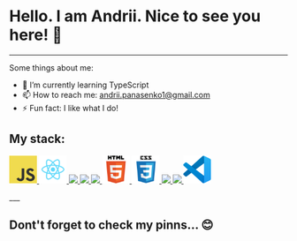 # Hello. I am Andrii. Nice to see you here! 👋
___
Some things about me:
- 🌱 I’m currently learning TypeScript
- 📫 How to reach me: <a mailto="andrii.panasenko1@gmail.com">andrii.panasenko1@gmail.com</a>
- ⚡ Fun fact: I like what I do!

## My stack:
<p>
<a href="https://developer.mozilla.org/en-US/docs/Web/JavaScript">
  <img src="https://raw.githubusercontent.com/github/explore/80688e429a7d4ef2fca1e82350fe8e3517d3494d/topics/javascript/javascript.png" width="50" />
<a/>
  
<a href="https://react.dev/">
  <img src="https://raw.githubusercontent.com/github/explore/80688e429a7d4ef2fca1e82350fe8e3517d3494d/topics/react/react.png" width="50" />
<a/>
  
<a href="https://redux.js.org/">
  <img src="https://redux.js.org/img/redux.svg" width="50" />
<a/>
  
<a href="https://git-scm.com/">
  <img src="https://raw.githubusercontent.com/danielcranney/readme-generator/main/public/icons/skills/git-colored.svg" width="50" />
<a/>
  
<a href="https://vitejs.dev/">
  <img src="https://vitejs.dev/logo-with-shadow.png" width="50" />
<a/>
  
<a href="https://developer.mozilla.org/en-US/docs/Glossary/HTML5">
  <img src="https://raw.githubusercontent.com/github/explore/80688e429a7d4ef2fca1e82350fe8e3517d3494d/topics/html/html.png" width="50" />
<a/>
  
<a href="https://www.w3.org/TR/CSS/#css">
  <img src="https://raw.githubusercontent.com/github/explore/80688e429a7d4ef2fca1e82350fe8e3517d3494d/topics/css/css.png" width="50" />
<a/>
  
<a href="https://www.mongodb.com/">
  <img src="https://webimages.mongodb.com/_com_assets/cms/kuyjf3vea2hg34taa-horizontal_default_slate_blue.svg?auto=format%252Ccompress" width="50" />
<a/>
  
<a href="https://nodejs.org/en/">
  <img src="https://raw.githubusercontent.com/danielcranney/readme-generator/main/public/icons/skills/nodejs-colored.svg" width="50" />
<a/>

  <a href="https://code.visualstudio.com/">
    <img src="https://raw.githubusercontent.com/github/explore/80688e429a7d4ef2fca1e82350fe8e3517d3494d/topics/visual-studio-code/visual-studio-code.png" width="50"/>
  </a>
</p>
___

## Dont't forget to check my pinns... 😊
